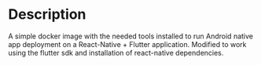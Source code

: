 # Description

A simple docker image with the needed tools installed to run Android native app deployment
on a React-Native + Flutter application. Modified to work using the flutter sdk and installation 
of react-native dependencies.



